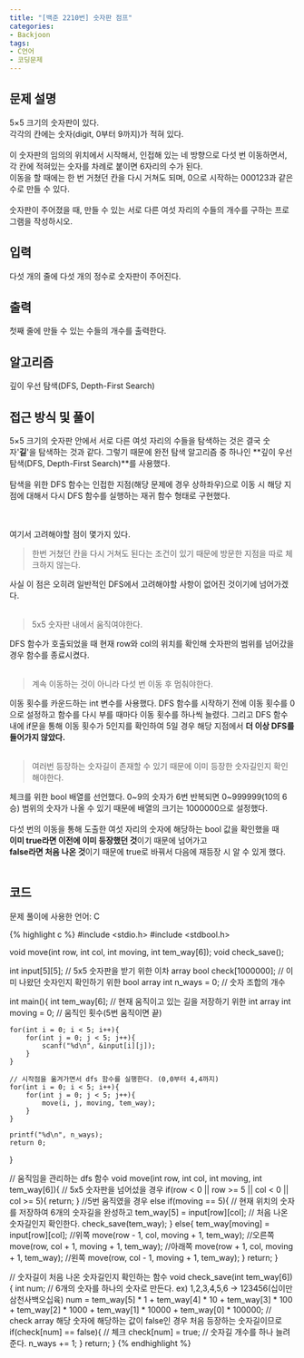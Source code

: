 ```yaml
---
title: "[백준 2210번] 숫자판 점프"
categories:
- Backjoon
tags:
- C언어
- 코딩문제
---
```


## 문제 설명

5×5 크기의 숫자판이 있다.<br>
각각의 칸에는 숫자(digit, 0부터 9까지)가 적혀 있다.<br><br>
이 숫자판의 임의의 위치에서 시작해서, 인접해 있는 네 방향으로 다섯 번 이동하면서, 각 칸에 적혀있는 숫자를 차례로 붙이면 6자리의 수가 된다.<br>
이동을 할 때에는 한 번 거쳤던 칸을 다시 거쳐도 되며, 0으로 시작하는 000123과 같은 수로 만들 수 있다.<br><br>
숫자판이 주어졌을 때, 만들 수 있는 서로 다른 여섯 자리의 수들의 개수를 구하는 프로그램을 작성하시오.<br>

## 입력

다섯 개의 줄에 다섯 개의 정수로 숫자판이 주어진다.

## 출력

첫째 줄에 만들 수 있는 수들의 개수를 출력한다.

## 알고리즘

깊이 우선 탐색(DFS, Depth-First Search)

## 접근 방식 및 풀이
5×5 크기의 숫자판 안에서 서로 다른 여섯 자리의 수들을 탐색하는 것은 결국 숫자'**길**'을 탐색하는 것과 같다.
그렇기 때문에 완전 탐색 알고리즘 중 하나인 **깊이 우선 탐색(DFS, Depth-First Search)**를 사용했다.<br><br>
탐색을 위한 DFS 함수는 인접한 지점(해당 문제에 경우 상하좌우)으로 이동 시 해당 지점에 대해서 다시 DFS 함수를 실행하는 재귀 함수 형태로 구현했다.<br><br><br>

여기서 고려해야할 점이 몇가지 있다.

> 한번 거쳤던 칸을 다시 거쳐도 된다는 조건이 있기 때문에 방문한 지점을 따로 체크하지 않는다.

사실 이 점은 오히려 일반적인 DFS에서 고려해야할 사항이 없어진 것이기에 넘어가겠다.
<br><br>

> 5x5 숫자판 내에서 움직여야한다.

DFS 함수가 호출되었을 때 현재 row와 col의 위치를 확인해 숫자판의 범위를 넘어갔을 경우 함수를 종료시켰다.
<br><br>

> 계속 이동하는 것이 아니라 다섯 번 이동 후 멈춰야한다.

이동 횟수를 카운드하는 int 변수를 사용했다.
DFS 함수를 시작하기 전에  이동 횟수를 0으로 설정하고 함수를 다시 부를 때마다 이동 횟수를 하나씩 늘렸다.
그리고 DFS 함수 내에 if문을 통해 이동 횟수가 5인지를 확인하여 5일 경우 해당 지점에서 **더 이상 DFS를 들어가지 않았다.**
<br><br>

>  여러번 등장하는 숫자길이 존재할 수 있기 때문에 이미 등장한 숫자길인지 확인해야한다.

체크를 위한 bool 배열를 선언했다.
0~9의 숫자가 6번 반복되면 0~999999(10의 6승) 범위의 숫자가 나올 수 있기 때문에 배열의 크기는 1000000으로 설정했다.<br><br>
다섯 번의 이동을 통해 도출한 여섯 자리의 숫자에 해당하는 bool 값을 확인했을 때<br>
**이미 true라면 이전에 이미 등장했던 것**이기 때문에 넘어가고<br>
**false라면 처음 나온 것**이기 때문에 true로 바꿔서 다음에 재등장 시 알 수 있게 했다.
<br><br>
## 코드
문제 풀이에 사용한 언어: C

{% highlight c %}
#include <stdio.h>
#include <stdbool.h>

void move(int row, int col, int moving, int tem_way[6]);
void check_save();

int input[5][5]; // 5x5 숫자판을 받기 위한 이차 array
bool check[1000000]; // 이미 나왔던 숫자인지 확인하기 위한 bool array
int n_ways = 0; // 숫자 조합의 개수

int
main(){
    int tem_way[6]; // 현재 움직이고 있는 길을 저장하기 위한 int array
    int moving = 0; // 움직인 횟수(5번 움직이면 끝)
    
    for(int i = 0; i < 5; i++){
        for(int j = 0; j < 5; j++){
            scanf("%d\n", &input[i][j]);
        }
    }
    
    // 시작점을 옮겨가면서 dfs 함수를 실행한다. (0,0부터 4,4까지)
    for(int i = 0; i < 5; i++){
        for(int j = 0; j < 5; j++){
            move(i, j, moving, tem_way);
        }
    }
    
    printf("%d\n", n_ways);
    return 0;
}

// 움직임을 관리하는 dfs 함수
void move(int row, int col, int moving, int tem_way[6]){
    // 5x5 숫자판을 넘어섰을 경우
    if(row < 0 || row >= 5 || col < 0 || col >= 5){
        return;
    }
    //5번 움직였을 경우
    else if(moving == 5){
        // 현재 위치의 숫자를 저장하여 6개의 숫자길을 완성하고
        tem_way[5] = input[row][col];
        // 처음 나온 숫자길인지 확인한다.
        check_save(tem_way);
    }
    else{
        tem_way[moving] = input[row][col];
        //위쪽
        move(row - 1, col, moving + 1, tem_way);
        //오른쪽
        move(row, col + 1, moving + 1, tem_way);
        //아래쪽
        move(row + 1, col, moving + 1, tem_way);
        //왼쪽
        move(row, col - 1, moving + 1, tem_way);
    }
    return;
}

// 숫자길이 처음 나온 숫자길인지 확인하는 함수
void check_save(int tem_way[6]){
    int num;
    // 6개의 숫자를 하나의 숫자로 만든다. ex) 1,2,3,4,5,6 -> 123456(십이만삼천사백오십육)
    num = tem_way[5] * 1 + tem_way[4] * 10 + tem_way[3] * 100 + tem_way[2] * 1000 + tem_way[1] * 10000 + tem_way[0] * 100000;
    // check array 해당 숫자에 해당하는 값이 false인 경우 처음 등장하는 숫자길이므로
    if(check[num] == false){
        // 체크
        check[num] = true;
        // 숫자길 개수를 하나 늘려준다.
        n_ways += 1;
    }
    return;
}
{% endhighlight %}
